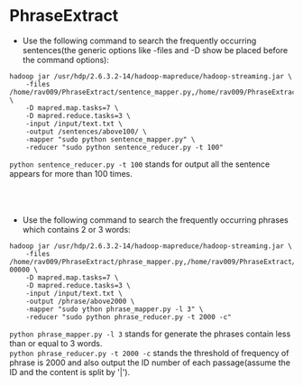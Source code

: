 # PhraseExtract 
- Use the following command to search the frequently occurring sentences(the generic options like -files and -D show be placed before the command options): 
``` 
hadoop jar /usr/hdp/2.6.3.2-14/hadoop-mapreduce/hadoop-streaming.jar \
	-files /home/rav009/PhraseExtract/sentence_mapper.py,/home/rav009/PhraseExtract/sentence_reducer.py \
	-D mapred.map.tasks=7 \
	-D mapred.reduce.tasks=3 \
	-input /input/text.txt \
	-output /sentences/above100/ \
	-mapper "sudo python sentence_mapper.py" \
	-reducer "sudo python sentence_reducer.py -t 100"
```

`python sentence_reducer.py -t 100` stands for output all the sentence appears for more than 100 times.
<br />
<br />
<br />
<br />
- Use the following command to search the frequently occurring phrases which contains 2 or 3 words:

```
hadoop jar /usr/hdp/2.6.3.2-14/hadoop-mapreduce/hadoop-streaming.jar \
	-files /home/rav009/PhraseExtract/phrase_mapper.py,/home/rav009/PhraseExtract/phrase_reducer.py,hdfs://127.0.0.1:9000/sentences/above100/part-00000 \
	-D mapred.map.tasks=7 \
	-D mapred.reduce.tasks=3 \
	-input /input/text.txt \
	-output /phrase/above2000 \
	-mapper "sudo ython phrase_mapper.py -l 3" \
	-reducer "sudo python phrase_reducer.py -t 2000 -c"
```

`python phrase_mapper.py -l 3` stands for generate the phrases contain less than or equal to 3 words.  
`python phrase_reducer.py -t 2000 -c` stands the threshold of frequency of phrase is 2000 and also output the ID number of each passage(assume the ID and the content is split by '|').
